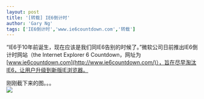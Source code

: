 ```yaml
---
layout: post
title: '[转载] IE6倒计时'
author: 'Gary Ng'
tags: ['IE6倒计时','www.ie6countdown.com','转载']
---
```


“IE6于10年前诞生，现在应该是我们同IE6告别的时候了。”微软公司日前推出IE6倒计时网站（the
Internet Explorer 6
Countdown，网址为[www.ie6countdown.com](http://www.ie6countdown.com/)），旨在尽早淘汰IE6，让用户升级到新版IE浏览器。  
  
  
 刚刚截下来的图。。。  
[![](http://1.bp.blogspot.com/-3BfzxU3d3yA/Tq_F_cHxC_I/AAAAAAAAAcY/YjrK6fdFlpw/s1600/Ie6.jpg)](http://1.bp.blogspot.com/-3BfzxU3d3yA/Tq_F_cHxC_I/AAAAAAAAAcY/YjrK6fdFlpw/s1600/Ie6.jpg)
  

